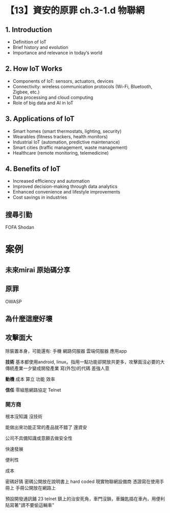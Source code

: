 # 【13】資安的原罪 ch.3-1.d 物聯網

## 1. **Introduction**

* Definition of IoT
* Brief history and evolution
* Importance and relevance in today’s world

## 2. **How IoT Works**

* Components of IoT: sensors, actuators, devices
* Connectivity: wireless communication protocols (Wi-Fi, Bluetooth, Zigbee, etc.)
* Data processing and cloud computing
* Role of big data and AI in IoT

## 3. **Applications of IoT**

* Smart homes (smart thermostats, lighting, security)
* Wearables (fitness trackers, health monitors)
* Industrial IoT (automation, predictive maintenance)
* Smart cities (traffic management, waste management)
* Healthcare (remote monitoring, telemedicine)

## 4. **Benefits of IoT**

* Increased efficiency and automation
* Improved decision-making through data analytics
* Enhanced convenience and lifestyle improvements
* Cost savings in industries

## 搜尋引勤
FOFA Shodan
# 案例
未來mirai 原始碼分享
---
## 原罪

OWASP
## 為什麼這麼好壞


## 攻擊面大
除裝置本身，可能還有: 手機 網路伺服器 雲端伺服器 應用app

**技術**
基本都使用android, linux。指用一點功能卻開放共更多，攻擊面沒必要的大
傳統產業一夕變成開發產業 寫(外包)的代碼 差強人意

**動機**
成本 算立 功能 效率

**信任**
零組態網路協定
Telnet

### 開方商
根本沒知識 沒技術

能做出來功能正常的產品就不錯了 還資安

公司不具備知識或意願去做安全性

快速發展

便利性

成本

密碼好猜 密碼公開放在說明書上 hard coded 
現實物聯網設備商 憑證寫在使用手冊上 手冊公開放在網路上

預設開發通訊鋪 23 telnet
鎮上的治安死角，車門沒鎖，車鑰匙插在車內，用便利貼寫著"請不要偷這輛車"